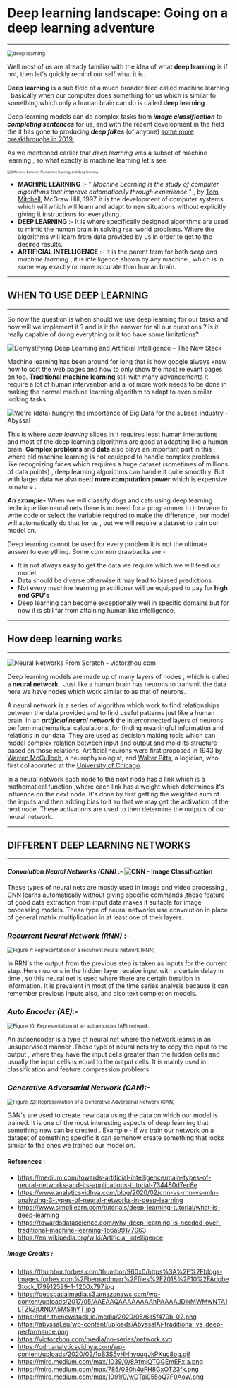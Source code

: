 # **Deep learning landscape: Going on a deep learning adventure**

---

 <img src="https://thumbor.forbes.com/thumbor/960x0/https%3A%2F%2Fblogs-images.forbes.com%2Fbernardmarr%2Ffiles%2F2018%2F10%2FAdobeStock_179912599-1-1200x797.jpg" alt="deep learning" style="zoom:80%;" />



Well most of us are already familiar with the idea of what **deep learning** is if not, then let's quickly remind our self what it is.

**Deep learning** is a sub field of a much broader filed called machine learning , basically when our computer does something for us which is similar to something which only a human brain can do is called **deep learning** .

Deep learning models can do complex tasks from ***image classification*** to ***completing sentences*** for us, and with the recent  development in the field the it has gone to producing ***deep fakes*** (of anyone) [some more breakthroughs in 2019.](https://analyticsindiamag.com/top-7-artificial-intelligence-breakthroughs-we-saw-in-2019/)

As we mentioned earlier that *deep learning*  was a subset of machine learning , so what exactly is machine learning let's see

<img src="https://geospatialmedia.s3.amazonaws.com/wp-content/uploads/2017/05/AAEAAQAAAAAAAAhPAAAAJDlkMWMwNTA1LTZkZjUtNDA5MS1hYT.jpg" alt="difference between AI, machine learning, and deep learning" style="zoom:50%;" />

- **MACHINE LEARNING** :-  " *Machine Learning is the study of computer algorithms that improve automatically through experience* " , by  [Tom Mitchell](http://www.cs.cmu.edu/~tom), McGraw Hill, 1997. it is the development of computer systems which will which will learn and adapt to new situations without explicitly giving it instructions for everything.
- **DEEP  LEARNING** :- It is where specifically designed algorithms are used to mimic the human brain in solving real world problems. Where the algorithms will learn from data provided by us in order to get to the desired results.
- **ARTIFICIAL INTELLIGENCE** :- It is the parent term for both *deep and machine learning* , it is intelligence shown by any machine , which is in some way exactly or more accurate than human brain.

---

## WHEN TO USE DEEP LEARNING

---

So now the question is when should we use deep learning for our tasks and how will we implement it ? and is it the answer for all our questions ? Is it really capable of doing everything or it too have some limitations?

![Demystifying Deep Learning and Artificial Intelligence – The New Stack](https://cdn.thenewstack.io/media/2020/05/6a5f470b-02.png)

Machine learning has been around for long that is how google always knew how to sort the web pages and how to only show the most relevant pages on top. **Traditional machine learning** still with many advancements it require a lot of human intervention and a lot more work needs to be done in making the normal machine learning algorithm to adapt to even similar looking tasks.

![We're (data) hungry: the importance of Big Data for the subsea industry -  Abyssal](https://abyssal.eu/wp-content/uploads/AbyssalAi-traditional_vs_deep-performance.png)

This is where *deep learning* slides in it requires least human interactions and most of the deep learning algorithms are good at adapting like a human brain. **Complex problems** and **data** also plays an important part in this , where old machine learning is not equipped to handle complex problems like recognizing faces which requires a huge dataset (sometimes of millions of data points) , deep learning algorithms can handle it quite smoothly. But with larger data we also need **more computation power** which is expensive in nature .

***An example-*** When we will classify dogs and cats using deep learning technique like neural nets there is no need for a programmer to intervene to write code or select the variable required to make the difference , our model will automatically do that for us , but we will require a dataset to train our model on. 

Deep learning cannot be used for every problem it is not the ultimate answer to everything. Some common drawbacks are:-

-  It is not always easy to get the data we require which we will feed our model.
-  Data should be diverse otherwise it may lead to biased predictions.
- Not every machine learning practitioner will be equipped to pay for **high end GPU's**   
- Deep learning can become exceptionally well in specific domains but for now it is still far from attaining human like intelligence.

---

## How deep learning works

---

![Neural Networks From Scratch - victorzhou.com](https://victorzhou.com/media/nn-series/network.svg)

Deep learning models are made up of many layers of nodes , which is called a **neural network** . Just like a human brain has neurons to transmit the data here we have nodes which work similar to as that of neurons.

 A neural network is a series of algorithm which work to find relationships between the data provided and to find useful patterns just like a human brain. In an ***artificial neural network*** the interconnected layers of neurons perform mathematical calculations ,for finding meaningful information and relations in our data. They are used as decision making tools which can model complex relation between input and output and mold its structure based on those relations. Artificial neurons were first proposed in 1943 by [Warren McCulloch](https://en.wikipedia.org/wiki/Warren_Sturgis_McCulloch), a neurophysiologist, and [Walter Pitts](https://en.wikipedia.org/wiki/Walter_Pitts), a logician, who first collaborated at the [University of Chicago](https://en.wikipedia.org/wiki/University_of_Chicago).

In a neural network each node to the next node has a link which is a mathematical function ,where each link has a weight which determines it's influence on the next node. It's done by first getting the weighted sum of the inputs and then adding bias to it so that we may get the activation of the next node. These activations are used to then determine the outputs of our neural network.

---

## DIFFERENT DEEP LEARNING NETWORKS

---

#### ***Convolution Neural Networks (CNN)*** :-   <img src="https://cdn.analyticsvidhya.com/wp-content/uploads/2020/02/1oB3S5yHHhvougJkPXuc8og.gif" alt="CNN - Image Classification" style="zoom:100%;" />

These types of neural nets are mostly used in image and video processing , CNN learns automatically without giving specific     commands ,these feature of good data extraction from input data makes it suitable for image processing models. These type of    neural networks use convolution in place of general matrix multiplication in at least one of their layers.



###  ***Recurrent Neural Network (RNN)*** :-

<img src="https://miro.medium.com/max/1039/0*8AfmjQTGGEmEFxIa.png" alt="Figure 7: Representation of a recurrent neural network (RNN)" style="zoom:80%;" />

In RRN's the output from the previous step is taken as inputs for the current step. Here neurons in the hidden layer receive input with a certain delay in time , so this neural net is used where there are certain iteration in information. It is prevalent in most of the time series analysis because it can remember previous inputs also, and also text completion models.



### ***Auto Encoder (AE)***:-

<img src="https://miro.medium.com/max/785/0*30h4uFH8GxOT23fk.png" alt="Figure 10: Representation of an autoencoder (AE) network." style="zoom:80%;" />

An autoencoder is a type of neural net where the network learns in an unsupervised manner .These type of neural nets try to copy the input to the output , where they have the input cells greater than the hidden cells and usually the input cells is equal to the output cells. It is mainly used in classification and feature compression problems.

### ***Generative Adversarial Network (GAN):-*** 

<img src="https://miro.medium.com/max/1091/0*wDTai055oQ7F0AoW.png" alt="Figure 22: Representation of a Generative Adversarial Network (GAN)" style="zoom:80%;" />

GAN's are used to create new data using the data on which our model is trained. It is one of the most interesting aspects of deep learning that something new can be created . Example - if we train our network on a dataset of something specific it can somehow create something that looks similar to the ones we trained our model on.



#### References :

- https://medium.com/towards-artificial-intelligence/main-types-of-neural-networks-and-its-applications-tutorial-734480d7ec8e
- https://www.analyticsvidhya.com/blog/2020/02/cnn-vs-rnn-vs-mlp-analyzing-3-types-of-neural-networks-in-deep-learning
- https://www.simplilearn.com/tutorials/deep-learning-tutorial/what-is-deep-learning
- https://towardsdatascience.com/why-deep-learning-is-needed-over-traditional-machine-learning-1b6a99177063
- https://en.wikipedia.org/wiki/Artificial_intelligence

 

#####  *Image Credits*  :

-    https://thumbor.forbes.com/thumbor/960x0/https%3A%2F%2Fblogs-images.forbes.com%2Fbernardmarr%2Ffiles%2F2018%2F10%2FAdobeStock_179912599-1-1200x797.jpg
- https://geospatialmedia.s3.amazonaws.com/wp-content/uploads/2017/05/AAEAAQAAAAAAAAhPAAAAJDlkMWMwNTA1LTZkZjUtNDA5MS1hYT.jpg
- https://cdn.thenewstack.io/media/2020/05/6a5f470b-02.png
- https://abyssal.eu/wp-content/uploads/AbyssalAi-traditional_vs_deep-performance.png
- https://victorzhou.com/media/nn-series/network.svg
- https://cdn.analyticsvidhya.com/wp-content/uploads/2020/02/1oB3S5yHHhvougJkPXuc8og.gif
- https://miro.medium.com/max/1039/0/8AfmjQTGGEmEFxIa.png
- https://miro.medium.com/max/785/030h4uFH8GxOT23fk.png
- https://miro.medium.com/max/1091/0/wDTai055oQ7F0AoW.png



​         



​         
